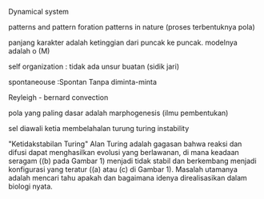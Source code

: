 Dynamical system

patterns and pattern foration
patterns in nature (proses terbentuknya pola)

panjang karakter adalah ketinggian dari puncak ke puncak. modelnya adalah o (M)

self organization : tidak ada unsur buatan (sidik jari)

spontaneouse :Spontan Tanpa diminta-minta

Reyleigh - bernard convection

pola yang paling dasar adalah marphogenesis (ilmu pembentukan)

sel diawali ketia membelahalan turung 
turing  instability 

"Ketidakstabilan Turing" Alan Turing adalah gagasan bahwa reaksi dan difusi dapat menghasilkan evolusi yang berlawanan, 
di mana keadaan seragam ((b) pada Gambar 1) menjadi tidak stabil dan berkembang menjadi konfigurasi yang teratur ((a) atau (c) di Gambar 1). Masalah utamanya adalah mencari tahu apakah dan bagaimana idenya direalisasikan dalam biologi nyata.
